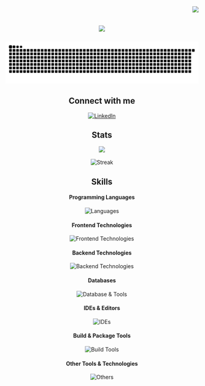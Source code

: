 <img align="right" src="https://visitor-badge.laobi.icu/badge?page_id=renatob4.renatob04" />

<h1 align="center">
  <img src="https://readme-typing-svg.herokuapp.com/?font=MontserratBold&size=40&center=true&vCenter=true&width=500&height=70&duration=4000&lines=Hi+There!+👋;+I'm+Renato!;+Game+Dev+Student+🎮" />
</h1>

<p align="center">
  <img src="https://github.com/renatob04/renatob04/blob/output/github-snake-dark.svg?raw=true" alt="Snake animation" />
</p>

<h2 align="center">Connect with me</h2>

<p align="center">
  <a href="https://www.linkedin.com/in/renatob04/">
    <img src="https://img.shields.io/badge/linkedin-%230077B5.svg?style=for-the-badge&logo=linkedin&logoColor=white" alt="LinkedIn" />
  </a>
</p>

<h2 align="center">Stats</h2>

<p align="center">
  <img width="450" src="https://github-readme-stats.vercel.app/api/top-langs/?username=renatob04&layout=compact&card_width=350&hide=shaderlab,makefile,cmake,hlsl,html,css&theme=dark&hide_border=true" />
</p>

<p align="center">
  <img width="450" src="https://streak-stats.demolab.com?user=RenatoB04&theme=dark&hide_border=true&hide_current_streak=true" alt="Streak" />
</p>

<h2 align="center">Skills</h2>

<h4 align="center">Programming Languages</h4>
<p align="center">
  <img src="https://skillicons.dev/icons?i=c,cpp,cs,js,kotlin,py" alt="Languages" />
</p>

<h4 align="center">Frontend Technologies</h4>
<p align="center">
  <img src="https://skillicons.dev/icons?i=css,html,react" alt="Frontend Technologies" />
</p>

<h4 align="center">Backend Technologies</h4>
<p align="center">
  <img src="https://skillicons.dev/icons?i=dotnet,nodejs" alt="Backend Technologies" />
</p>

<h4 align="center">Databases</h4>
<p align="center">
  <img src="https://skillicons.dev/icons?i=firebase,mysql" alt="Database & Tools" />
</p>

<h4 align="center">IDEs & Editors</h4>
<p align="center">
  <img src="https://skillicons.dev/icons?i=androidstudio,clion,pycharm,rider,visualstudio,vscode" alt="IDEs" />
</p>

<h4 align="center">Build & Package Tools</h4>
<p align="center">
  <img src="https://skillicons.dev/icons?i=cmake,gradle,npm" alt="Build Tools" />
</p>

<h4 align="center">Other Tools & Technologies</h4>
<p align="center">
  <img src="https://skillicons.dev/icons?i=anaconda,blender,git,github,markdown,opencv,unity" alt="Others" />
</p>
